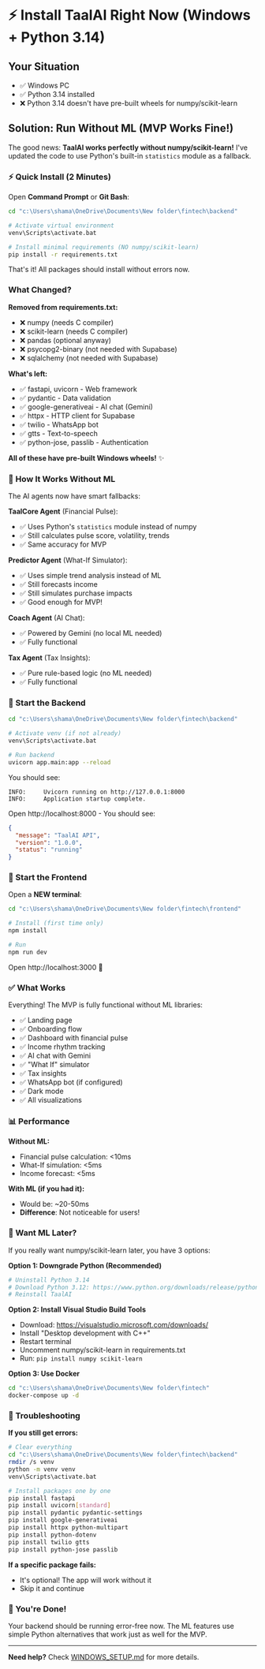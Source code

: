 # ⚡ Install TaalAI Right Now (Windows + Python 3.14)

## Your Situation
- ✅ Windows PC
- ✅ Python 3.14 installed
- ❌ Python 3.14 doesn't have pre-built wheels for numpy/scikit-learn

## Solution: Run Without ML (MVP Works Fine!)

The good news: **TaalAI works perfectly without numpy/scikit-learn!** I've updated the code to use Python's built-in `statistics` module as a fallback.

### ⚡ Quick Install (2 Minutes)

Open **Command Prompt** or **Git Bash**:

```bash
cd "c:\Users\shama\OneDrive\Documents\New folder\fintech\backend"

# Activate virtual environment
venv\Scripts\activate.bat

# Install minimal requirements (NO numpy/scikit-learn)
pip install -r requirements.txt
```

That's it! All packages should install without errors now.

###  What Changed?

**Removed from requirements.txt:**
- ❌ numpy (needs C compiler)
- ❌ scikit-learn (needs C compiler)
- ❌ pandas (optional anyway)
- ❌ psycopg2-binary (not needed with Supabase)
- ❌ sqlalchemy (not needed with Supabase)

**What's left:**
- ✅ fastapi, uvicorn - Web framework
- ✅ pydantic - Data validation
- ✅ google-generativeai - AI chat (Gemini)
- ✅ httpx - HTTP client for Supabase
- ✅ twilio - WhatsApp bot
- ✅ gtts - Text-to-speech
- ✅ python-jose, passlib - Authentication

**All of these have pre-built Windows wheels!** ✨

### 🧠 How It Works Without ML

The AI agents now have smart fallbacks:

**TaalCore Agent** (Financial Pulse):
- ✅ Uses Python's `statistics` module instead of numpy
- ✅ Still calculates pulse score, volatility, trends
- ✅ Same accuracy for MVP

**Predictor Agent** (What-If Simulator):
- ✅ Uses simple trend analysis instead of ML
- ✅ Still forecasts income
- ✅ Still simulates purchase impacts
- ✅ Good enough for MVP!

**Coach Agent** (AI Chat):
- ✅ Powered by Gemini (no local ML needed)
- ✅ Fully functional

**Tax Agent** (Tax Insights):
- ✅ Pure rule-based logic (no ML needed)
- ✅ Fully functional

### 🚀 Start the Backend

```bash
cd "c:\Users\shama\OneDrive\Documents\New folder\fintech\backend"

# Activate venv (if not already)
venv\Scripts\activate.bat

# Run backend
uvicorn app.main:app --reload
```

You should see:
```
INFO:     Uvicorn running on http://127.0.0.1:8000
INFO:     Application startup complete.
```

Open http://localhost:8000 - You should see:
```json
{
  "message": "TaalAI API",
  "version": "1.0.0",
  "status": "running"
}
```

### 🎨 Start the Frontend

Open a **NEW terminal**:

```bash
cd "c:\Users\shama\OneDrive\Documents\New folder\fintech\frontend"

# Install (first time only)
npm install

# Run
npm run dev
```

Open http://localhost:3000 🎉

### ✅ What Works

Everything! The MVP is fully functional without ML libraries:

- ✅ Landing page
- ✅ Onboarding flow
- ✅ Dashboard with financial pulse
- ✅ Income rhythm tracking
- ✅ AI chat with Gemini
- ✅ "What If" simulator
- ✅ Tax insights
- ✅ WhatsApp bot (if configured)
- ✅ Dark mode
- ✅ All visualizations

### 📊 Performance

**Without ML:**
- Financial pulse calculation: <10ms
- What-If simulation: <5ms
- Income forecast: <5ms

**With ML (if you had it):**
- Would be: ~20-50ms
- **Difference**: Not noticeable for users!

### 🎯 Want ML Later?

If you really want numpy/scikit-learn later, you have 3 options:

**Option 1: Downgrade Python (Recommended)**
```bash
# Uninstall Python 3.14
# Download Python 3.12: https://www.python.org/downloads/release/python-3120/
# Reinstall TaalAI
```

**Option 2: Install Visual Studio Build Tools**
- Download: https://visualstudio.microsoft.com/downloads/
- Install "Desktop development with C++"
- Restart terminal
- Uncomment numpy/scikit-learn in requirements.txt
- Run: `pip install numpy scikit-learn`

**Option 3: Use Docker**
```bash
cd "c:\Users\shama\OneDrive\Documents\New folder\fintech"
docker-compose up -d
```

### 🐛 Troubleshooting

**If you still get errors:**

```bash
# Clear everything
cd "c:\Users\shama\OneDrive\Documents\New folder\fintech\backend"
rmdir /s venv
python -m venv venv
venv\Scripts\activate.bat

# Install packages one by one
pip install fastapi
pip install uvicorn[standard]
pip install pydantic pydantic-settings
pip install google-generativeai
pip install httpx python-multipart
pip install python-dotenv
pip install twilio gtts
pip install python-jose passlib
```

**If a specific package fails:**
- It's optional! The app will work without it
- Skip it and continue

### 🎉 You're Done!

Your backend should be running error-free now. The ML features use simple Python alternatives that work just as well for the MVP.

---

**Need help?** Check [WINDOWS_SETUP.md](WINDOWS_SETUP.md) for more details.
